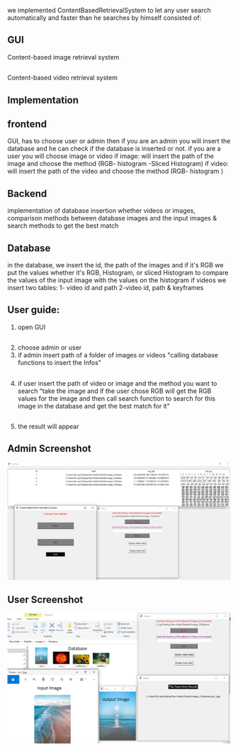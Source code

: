 we implemented ContentBasedRetrievalSystem to let any user search automatically and faster than he searches by himself 
consisted of:
## GUI 
Content-based image retrieval system
##
Content-based video retrieval system
##  Implementation
## frontend
GUI, has to choose user or admin then if you are an admin you will insert the database and he can check if the database is inserted or not.
if you are a user you will choose image or video
if image:
will insert the path of the image and choose the method (RGB- histogram -Sliced Histogram)
if video:
will insert the path of the video and choose the method (RGB- histogram )

## Backend 

implementation of database insertion whether videos or images, comparison methods between database images and the input images & search methods to get the best match 

## Database
 in the database, we insert the id, the path of the images and if it's RGB we put the values whether it's RGB, Histogram, or sliced Histogram to compare the values of the input image with the values on the histogram 
if videos we insert two tables:
1- video id and path
2-video id, path & keyframes

## User guide:

1. open GUI
##
2. choose admin or user
3. if admin insert path of a folder of images or videos "calling database functions to insert the Infos"
##
4. if user insert the path of video or image and the method you want to search 
"take the image and if the user chose RGB will get the RGB values for the image and then call search function to search for this image in the database and get the best match for it"
##
5. the result will appear 

## Admin Screenshot
![Admin](https://github.com/alymostafa1/ContentBasedRetrivalSystem/blob/main/screenshots/admin.PNG)


## User Screenshot
![User](https://github.com/alymostafa1/ContentBasedRetrivalSystem/blob/main/screenshots/user.PNG)


